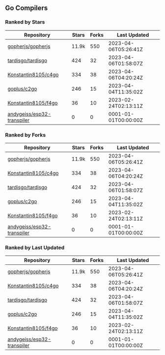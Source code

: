 ## Go Compilers

### Ranked by Stars

| Repository | Stars | Forks | Last Updated |
|------------|-------|-------|--------------|
| [gopherjs/gopherjs](https://github.com/gopherjs/gopherjs) | 11.9k | 550 | 2023-04-06T05:26:41Z |
| [tardisgo/tardisgo](https://github.com/tardisgo/tardisgo) | 424 | 32 | 2023-04-06T01:58:07Z |
| [Konstantin8105/c4go](https://github.com/Konstantin8105/c4go) | 334 | 38 | 2023-04-06T04:20:24Z |
| [goplus/c2go](https://github.com/goplus/c2go) | 246 | 15 | 2023-04-04T11:35:02Z |
| [Konstantin8105/f4go](https://github.com/Konstantin8105/f4go) | 36 | 10 | 2023-02-24T02:13:11Z |
| [andygeiss/esp32-transpiler](https://github.com/andygeiss/esp32-transpiler) | 0 | 0 | 0001-01-01T00:00:00Z |

### Ranked by Forks

| Repository | Stars | Forks | Last Updated |
|------------|-------|-------|--------------|
| [gopherjs/gopherjs](https://github.com/gopherjs/gopherjs) | 11.9k | 550 | 2023-04-06T05:26:41Z |
| [Konstantin8105/c4go](https://github.com/Konstantin8105/c4go) | 334 | 38 | 2023-04-06T04:20:24Z |
| [tardisgo/tardisgo](https://github.com/tardisgo/tardisgo) | 424 | 32 | 2023-04-06T01:58:07Z |
| [goplus/c2go](https://github.com/goplus/c2go) | 246 | 15 | 2023-04-04T11:35:02Z |
| [Konstantin8105/f4go](https://github.com/Konstantin8105/f4go) | 36 | 10 | 2023-02-24T02:13:11Z |
| [andygeiss/esp32-transpiler](https://github.com/andygeiss/esp32-transpiler) | 0 | 0 | 0001-01-01T00:00:00Z |

### Ranked by Last Updated

| Repository | Stars | Forks | Last Updated |
|------------|-------|-------|--------------|
| [gopherjs/gopherjs](https://github.com/gopherjs/gopherjs) | 11.9k | 550 | 2023-04-06T05:26:41Z |
| [Konstantin8105/c4go](https://github.com/Konstantin8105/c4go) | 334 | 38 | 2023-04-06T04:20:24Z |
| [tardisgo/tardisgo](https://github.com/tardisgo/tardisgo) | 424 | 32 | 2023-04-06T01:58:07Z |
| [goplus/c2go](https://github.com/goplus/c2go) | 246 | 15 | 2023-04-04T11:35:02Z |
| [Konstantin8105/f4go](https://github.com/Konstantin8105/f4go) | 36 | 10 | 2023-02-24T02:13:11Z |
| [andygeiss/esp32-transpiler](https://github.com/andygeiss/esp32-transpiler) | 0 | 0 | 0001-01-01T00:00:00Z |


